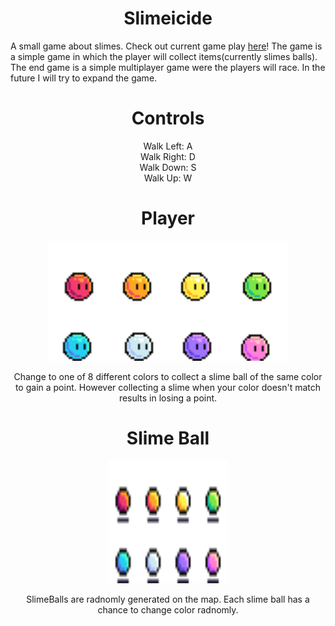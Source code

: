 <h1 align = "center"> Slimeicide </h1>


A small game about slimes. Check out current game play [here](https://lucasdahl.github.io/Slimeicide/)! The game is a simple game in which the player will collect items(currently slimes balls). The end game is a simple multiplayer game were the players will race. In the future I will try to expand the game.



<h1 align = "center"> Controls </h1>

<p align = "center">
Walk Left: A <br>
Walk Right: D<br>
Walk Down: S <br>
Walk Up: W <br>
</p>

<h1 align = "center"> Player </h1>

<p align = "center"> <img src="https://github.com/LucasDahl/Slimeicide/blob/main/sprites/SlimeProfileSheet.png" width="384" height="192"></p>

<p align = "center"> Change to one of 8 different colors to collect a slime ball of the same color to gain a point. However collecting a slime when your color doesn't match results in losing a point. </p>

<h1 align = "center"> Slime Ball </h1>

<p align = "center"> <img src="https://github.com/LucasDahl/Slimeicide/blob/main/images/slimeBallProfile.png" width="192" height="196"></p>

<p align = "center"> SlimeBalls are radnomly generated on the map. Each slime ball has a chance to change color radnomly. </p>